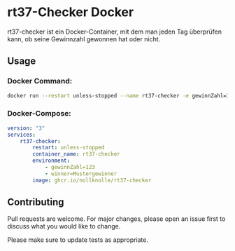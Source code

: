 # rt37-Checker Docker

rt37-checker ist ein Docker-Container, mit dem man jeden Tag überprüfen kann, ob seine Gewinnzahl gewonnen hat oder nicht.

## Usage
### Docker Command:
```bash
docker run --restart unless-stopped --name rt37-checker -e gewinnZahl=123 -e winner=Mustergewinner ghcr.io/nollknolle/rt37-checker
```

### Docker-Compose:
```yml
version: "3"
services:
    rt37-checker:
        restart: unless-stopped
        container_name: rt37-checker
        environment:
            - gewinnZahl=123
            - winner=Mustergewinner
        image: ghcr.io/nollknolle/rt37-checker
```

## Contributing

Pull requests are welcome. For major changes, please open an issue first
to discuss what you would like to change.

Please make sure to update tests as appropriate.
